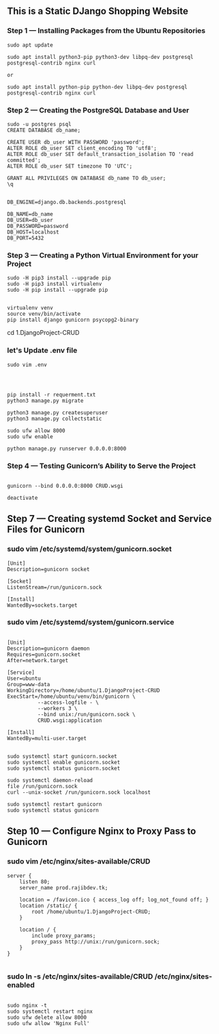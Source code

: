## This is a Static DJango Shopping Website

### Step 1 — Installing Packages from the Ubuntu Repositories

```
sudo apt update

sudo apt install python3-pip python3-dev libpq-dev postgresql postgresql-contrib nginx curl

or 

sudo apt install python-pip python-dev libpq-dev postgresql postgresql-contrib nginx curl

```

### Step 2 — Creating the PostgreSQL Database and User

```
sudo -u postgres psql
CREATE DATABASE db_name;

CREATE USER db_user WITH PASSWORD 'password';
ALTER ROLE db_user SET client_encoding TO 'utf8';
ALTER ROLE db_user SET default_transaction_isolation TO 'read committed';
ALTER ROLE db_user SET timezone TO 'UTC';

GRANT ALL PRIVILEGES ON DATABASE db_name TO db_user;
\q

```


```

DB_ENGINE=django.db.backends.postgresql

DB_NAME=db_name
DB_USER=db_user
DB_PASSWORD=password
DB_HOST=localhost
DB_PORT=5432

```

### Step 3 — Creating a Python Virtual Environment for your Project

```
sudo -H pip3 install --upgrade pip
sudo -H pip3 install virtualenv
sudo -H pip install --upgrade pip

```

```

virtualenv venv
source venv/bin/activate
pip install django gunicorn psycopg2-binary

```


cd 1.DjangoProject-CRUD

### let's Update .env file

```
sudo vim .env



```

```

pip install -r requerment.txt 
python3 manage.py migrate

python3 manage.py createsuperuser
python3 manage.py collectstatic

sudo ufw allow 8000
sudo ufw enable

python manage.py runserver 0.0.0.0:8000

```

### Step 4 — Testing Gunicorn’s Ability to Serve the Project

```

gunicorn --bind 0.0.0.0:8000 CRUD.wsgi

deactivate

```

## Step 7 — Creating systemd Socket and Service Files for Gunicorn


### sudo vim /etc/systemd/system/gunicorn.socket

```
[Unit]
Description=gunicorn socket

[Socket]
ListenStream=/run/gunicorn.sock

[Install]
WantedBy=sockets.target
```

### sudo vim /etc/systemd/system/gunicorn.service

```

[Unit]
Description=gunicorn daemon
Requires=gunicorn.socket
After=network.target

[Service]
User=ubuntu
Group=www-data
WorkingDirectory=/home/ubuntu/1.DjangoProject-CRUD
ExecStart=/home/ubuntu/venv/bin/gunicorn \
          --access-logfile - \
          --workers 3 \
          --bind unix:/run/gunicorn.sock \
          CRUD.wsgi:application

[Install]
WantedBy=multi-user.target


```

```
sudo systemctl start gunicorn.socket
sudo systemctl enable gunicorn.socket
sudo systemctl status gunicorn.socket

sudo systemctl daemon-reload
file /run/gunicorn.sock
curl --unix-socket /run/gunicorn.sock localhost

sudo systemctl restart gunicorn
sudo systemctl status gunicorn

```

## Step 10 — Configure Nginx to Proxy Pass to Gunicorn

### sudo vim /etc/nginx/sites-available/CRUD

```
server {
    listen 80;
    server_name prod.rajibdev.tk;

    location = /favicon.ico { access_log off; log_not_found off; }
    location /static/ {
        root /home/ubuntu/1.DjangoProject-CRUD;
    }

    location / {
        include proxy_params;
        proxy_pass http://unix:/run/gunicorn.sock;
    }
}


```

### sudo ln -s /etc/nginx/sites-available/CRUD /etc/nginx/sites-enabled

```

sudo nginx -t
sudo systemctl restart nginx
sudo ufw delete allow 8000
sudo ufw allow 'Nginx Full'

```

